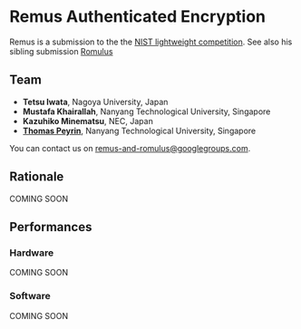 # **Remus** Authenticated Encryption 

Remus is a submission to the the [NIST lightweight competition](https://csrc.nist.gov/projects/lightweight-cryptography). See also his sibling submission [Romulus](https://romulusae.github.io/romulus/) 

## Team

- **Tetsu Iwata**, Nagoya University, Japan
- **Mustafa Khairallah**, Nanyang Technological University, Singapore
- **Kazuhiko Minematsu**, NEC, Japan
- **[Thomas Peyrin](https://sites.google.com/site/thomaspeyrin/)**, Nanyang Technological University, Singapore

You can contact us on [remus-and-romulus@googlegroups.com](mailto:remus-and-romulus@googlegroups.com). 

## Rationale

COMING SOON


## Performances

### Hardware

COMING SOON

### Software

COMING SOON

